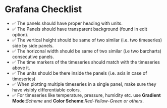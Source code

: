 # Grafana Checklist
- ✅ The panels should have proper heading with units.
- ✅ The Panels should have transparent background (found in edit option).
- ✅ The vertical height should be same of two similar (i.e. two timeseries) side by side panels.
- ✅ The horizonal width should be same of two similar (i.e two barcharts) consecutive panels.
- ✅ The time markers of the timeseries should match with the timeseries above it.
- ✅ The units should be there inside the panels (i.e. axis in case of timeseries)
- ✅ When plotting multiple timeseries in a single panel, make sure they have visibly differentiable colors.
- ✅ For timeseries like temperature, pressure,  humidity etc. use **Gradient Mode**:*Scheme* and **Color Scheme**:*Red-Yellow-Green or others*.


